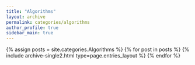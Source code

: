 ```yaml
---
title: "Algorithms"
layout: archive
permalink: categories/algorithms
author_profile: true
sidebar_main: true
---
```



{% assign posts = site.categories.Algorithms %}
{% for post in posts %} {% include archive-single2.html type=page.entries_layout %} {% endfor %}